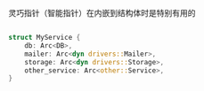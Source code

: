 灵巧指针（智能指针）在内嵌到结构体时是特别有用的

```rust

struct MyService {
    db: Arc<DB>,
    mailer: Arc<dyn drivers::Mailer>,
    storage: Arc<dyn drivers::Storage>,
    other_service: Arc<other::Service>,
}

```
